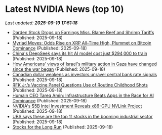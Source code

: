 # Latest NVIDIA News (top 10)
_Last updated: **2025-09-19 17:51:18**_

- [Darden Stock Drops on Earnings Miss. Blame Beef and Shrimp Tariffs](https://biztoc.com/x/c28013be3de04377) (Published: 2025-09-18)
- [Myriad Moves: Odds Rise on XRP All-Time High, Plummet on Bitcoin Dominance](https://biztoc.com/x/6534ba1e59d8198c) (Published: 2025-09-18)
- [China's DeepSeek says its hit AI model cost just $294,000 to train](https://biztoc.com/x/4aa714ab8e97f61a) (Published: 2025-09-18)
- [How Americans' views of Israel's military action in Gaza have changed since the war began](https://biztoc.com/x/3c03788155f8c2bf) (Published: 2025-09-18)
- [Canadian dollar weakens as investors unravel central bank rate signals](https://biztoc.com/x/6fede26c7fa0994e) (Published: 2025-09-18)
- [RFK Jr.’s Vaccine Panel Questions Use of Routine Childhood Shots](https://biztoc.com/x/3f7e6fde4b4c47b5) (Published: 2025-09-18)
- [Humain CEO Tareq Amin: Infrastructure Beats Apps in the Race for AI Dominance](https://observer.com/2025/09/interview-tareq-amin-humain-saudi-arabia-ai-infrastructure/) (Published: 2025-09-18)
- [NVIDIA's $5B Intel Investment Reveals x86-GPU NVLink Project](https://www.techpowerup.com/341137/nvidias-usd-5b-intel-investment-reveals-x86-gpu-nvlink-project) (Published: 2025-09-18)
- [UBS says these are the top 11 stocks in the booming industrial sector](https://biztoc.com/x/00f7ce0862c7a364) (Published: 2025-09-18)
- [Stocks for the Long Run](https://biztoc.com/x/cbbd4d2201861587) (Published: 2025-09-18)
